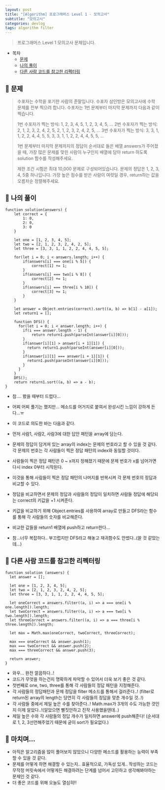 ```yaml
---
layout: post
title: "[Algorithm] 프로그래머스 Level 1 - 모의고사"
subtitle: "모의고사"
categories: devlog
tags: algorithm filter
---
```


> 프로그래머스 Level 1 모의고사 문제입니다.

<!---more--->

- 목차
  - [문제](#-문제)
  - [나의 풀이](#-나의-풀이)
  - [다른 사람 코드를 참고한 리펙터링](#-다른-사람-코드를-참고한-리펙터링)

## 📌 문제

> 수포자는 수학을 포기한 사람의 준말입니다. 수포자 삼인방은 모의고사에 수학 문제를 전부 찍으려 합니다. 수포자는 1번 문제부터 마지막 문제까지 다음과 같이 찍습니다.
>
> 1번 수포자가 찍는 방식: 1, 2, 3, 4, 5, 1, 2, 3, 4, 5, ...
> 2번 수포자가 찍는 방식: 2, 1, 2, 3, 2, 4, 2, 5, 2, 1, 2, 3, 2, 4, 2, 5, ...
> 3번 수포자가 찍는 방식: 3, 3, 1, 1, 2, 2, 4, 4, 5, 5, 3, 3, 1, 1, 2, 2, 4, 4, 5, 5, ...
>
> 1번 문제부터 마지막 문제까지의 정답이 순서대로 들은 배열 answers가 주어졌을 때, 가장 많은 문제를 맞힌 사람이 누구인지 배열에 담아 return 하도록 solution 함수를 작성해주세요.
>
> 제한 조건
> 시험은 최대 10,000 문제로 구성되어있습니다.
> 문제의 정답은 1, 2, 3, 4, 5중 하나입니다.
> 가장 높은 점수를 받은 사람이 여럿일 경우, return하는 값을 오름차순 정렬해주세요.

## 📌 나의 풀이

```
function solution(answers) {
    let correct = {
        1: 0,
        2: 0,
        3: 0
    }

    let one = [1, 2, 3, 4, 5];
    let two = [2, 1, 2, 3, 2, 4, 2, 5];
    let three = [3, 3, 1, 1, 2, 2, 4, 4, 5, 5];

    for(let i = 0; i < answers.length; i++) {
        if(answers[i] === one[i % 5]) {
            correct[1] += 1;
        }
        if(answers[i] === two[i % 8]) {
            correct[2] += 1;
        }
        if(answers[i] === three[i % 10]) {
            correct[3] += 1;
        }
    }

    let answer = Object.entries(correct).sort((a, b) => b[1] - a[1]);
    let return1 = [];

    function DFS() {
      for(let i = 0; i < answer.length; i++) {
        if(i === answer.length - 1) {
            return return1.push(parseInt(answer[i][0]));
        }
        if(answer[i][1] > answer[i + 1][1]) {
          return return1.push(parseInt(answer[i][0]));
        }
        if(answer[i][1] === answer[i + 1][1]) {
          return1.push(parseInt(answer[i][0]));
        }
      }
    }
    DFS();
    return return1.sort((a, b) => a - b);
}
```

- 참.... 봤을 때부터 드럽다...
- 어찌 어찌 풀기는 했지만... 메소드를 어거지로 붙여서 완성시킨 느낌이 강하게 든다...ㅠ
- 이 코드로 의도한 바는 다음과 같다.
- 먼저 사람1, 사람2, 사람3에 대한 답안 패턴을 array에 담는다.
- 문제의 정답이 담겨져 있는 array의 index는 문제의 번호라고 할 수 있을 것 같다. 각 문제의 번호는 각 사람들이 찍은 정답 패턴의 index와 동일할 것이다.
- 사람들이 찍은 정답 패턴은 0 ~ x까지 정해졌기 때문에 문제 번호가 x를 넘어가면 다시 index 0부터 시작된다.
- 이것을 통해 사람들이 찍은 정답 패턴의 나머지를 반복시켜 각 문제 번호의 정답과 비교할 수 있다.
- 정답을 비교하면서 문제의 정답과 사람들의 정답이 일치하면 사람들 정답에 해당되는 correct의 키값을 +1 시켜준다.
- 키값을 비교하기 위해 Object.entries를 사용하여 array로 만들고 DFS라는 함수를 통해 각 사람들의 숫자를 비교해준다.
- 비교한 값들을 return1 배열에 push하고 return한다...

- 참...너무 복잡하다.. 부끄럽지만 DFS라고 해놓고 재귀함수도 안썼다..(쓸 것 같았는데...)

## 📌 다른 사람 코드를 참고한 리펙터링

```
function solution (answers) {
  let answer = [];

  let one = [1, 2, 3, 4, 5];
  let two = [2, 1, 2, 3, 2, 4, 2, 5];
  let three = [3, 3, 1, 1, 2, 2, 4, 4, 5, 5];

  let oneCorrect = answers.filter((a, i) => a === one[i % one.length]).length;
  let twoCorrect = answers.filter((a, i) => a === two[i % two.length]).length;
  let threeCorrect = answers.filter((a, i) => a === three[i % three.length]).length;

  let max = Math.max(oneCorrect, twoCorrect, threeCorrect);

  max === oneCorrect && answer.push(1);
  max === twoCorrect && answer.push(2);
  max === threeCorrect && answer.push(3);

  return answer;
}
```

- 와우... 완전 깔끔하다..!
- 코드가 무엇을 하는건지 명확하게 파악할 수 있어서 더욱 보기 좋은 것 같다.
- 첫번째로 one, two, three를 통해 각 사람들의 정답 패턴을 지정해준다.
- 각 사람들의 정답패턴과 문제 정답을 filter 메소드를 통해서 걸러준다..! (filter로 return된 array의 length는 당연히 각 사람들의 정답을 맞춘 개수일 것..!)
- 각 사람들 중에서 제일 높은 수를 찾아준다..! Math.max가 3개의 수도 가능한 것인지 이제 알았다..!(알았으면 뻘짓안하고 진작 사용했을텐데..)
- 제일 높은 수와 각 사람들의 정답 개수가 일치하면 answer에 push해준다! (순서대로 1, 2, 3선언해주었기 때문에 굳이 sort가 필요없다.)

## 📌 마치며...

- 아직은 알고리즘을 많이 풀어보지 않았으니 다양한 메소드를 활용하는 능력이 부족할 수 있을 것 같다.
- 문제를 어떻게 하면 해결할 수 있는지.. 효율적으로, 가독성 있게.. 작성하는 코드는 무작정 머릿속에서 어떻게든 해결하려는 단계를 넘어서 고민하고 생각해봐야하는 문제인 것 같다.
- 더 좋은 코드를 위해 오늘도 열심히!!
